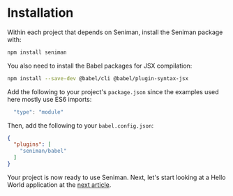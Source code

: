 # Installation

Within each project that depends on Seniman, install the Seniman package with:
  
```bash
npm install seniman
```

You also need to install the Babel packages for JSX compilation:
  
```bash
npm install --save-dev @babel/cli @babel/plugin-syntax-jsx 
```  


Add the following to your project's `package.json` since the examples used here mostly use ES6 imports:

```js
  "type": "module"
```

Then, add the following to your `babel.config.json`:
  
```json
{
  "plugins": [
    "seniman/babel"
  ]
}
```

Your project is now ready to use Seniman. Next, let's start looking at a Hello World application at the [next article](/docs/hello-world).